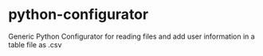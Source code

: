 # python-configurator
Generic Python Configurator for reading files and add user information in a table file as .csv
